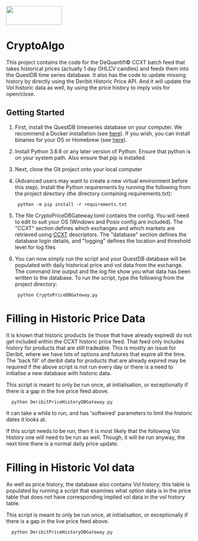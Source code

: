 
<img src="https://dequantifi.com/wp-content/uploads/2022/04/dq_web_logo-1.png" width="150" height="50" style="vertical-align:bottom">

# CryptoAlgo
This project contains the code for the DeQuantifi© CCXT batch feed that takes historical prices (actually 1 day OHLCV candles) and feeds them into the QuestDB time series database.
It also has the code to update missing history by directly using the Deribit Historic Price API.
And it will update the Vol historic data as well, by using the price history to imply vols for open/close.

## Getting Started
1. First, install the QuestDB timeseries database on your computer. We recommend a Docker installation (see [here](https://questdb.io/docs/get-started/docker)). If you wish, you can install binaries for your OS or Homebrew (see [here](https://questdb.io/docs/#get-started)).
2. Install Python 3.8.6 or any later version of Python. Ensure that python is on your system path. Also ensure that pip is installed.
3. Next, clone the Git project onto your local computer
4. (Advanced users may want to create a new virtual environment before this step). Install the Python requirements by running the following from the project directory (the directory containing requirements.txt):

        python -m pip install -r requirements.txt

5. The file CryptoPriceDBGateway.toml contains the config. You will need to edit to suit your OS (Windows and Posix config are included). The "CCXT" section defines which exchanges and which markets are retrieved using [CCXT](https://docs.ccxt.com/en/latest/manual.html) descriptors. The "database" section defines the database login details, and "logging" defines the location and threshold level for log files
6. You can now simply run the script and your QuestDB database will be populated with daily historical price and vol data from the exchange. The command line output and the log file show you what data has been written to the database. To run the script, type the following from the project directory:

        python CryptoPriceDBGateway.py

# Filling in Historic Price Data
It is known that historic products (ie those that have already expired) do not get included within the CCXT historic price feed.
That feed only includes history for products that are still tradeable.
This is mostly an issue for Deribit, where we have lots of options and futures that expire all the time.
The 'back fill' of deribit data for products that are already expired may be required if the above script is not run every day or
there is a need to initialise a new database with historic data.

This script is meant to only be run once, at initialisation, or exceptionally if there is a gap in the live price feed above.

      python DeribitPriceHistoryDBGateway.py

It can take a while to run, and has 'softwired' parameters to limit the historic dates it looks at.

If this script needs to be run, then it is most likely that the following Vol History one will need to be run as well.
Though, it will be run anyway, the next time there is a normal daily price update.

# Filling in Historic Vol data
As well as price history, the database also contains Vol history; this table is populated by running
a script that examines what option data is in the price table that does not have corresponding
implied vol data in the vol history table.

This script is meant to only be run once, at initialisation, or exceptionally if there is a gap in the live price feed above.

      python DeribitPriceHistoryDBGateway.py


